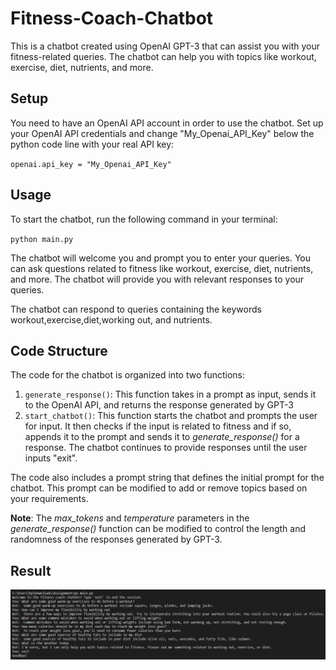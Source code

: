 # Fitness-Coach-Chatbot
This is a chatbot created using OpenAI GPT-3 that can assist you with your fitness-related queries. The chatbot can help you with topics like workout, exercise, diet, nutrients, and more.

## Setup
You need to have an OpenAI API account in order to use the chatbot. Set up your OpenAI API credentials and change "My_Openai_API_Key" below the python code line with your real API key:

`openai.api_key = "My_Openai_API_Key"`

## Usage
To start the chatbot, run the following command in your terminal:

`python main.py`

The chatbot will welcome you and prompt you to enter your queries. You can ask questions related to fitness like workout, exercise, diet, nutrients, and more. The chatbot will provide you with relevant responses to your queries.

The chatbot can respond to queries containing the keywords workout,exercise,diet,working out, and nutrients.

## Code Structure
The code for the chatbot is organized into two functions:

1. `generate_response()`: This function takes in a prompt as input, sends it to the OpenAI API, and returns the response generated by GPT-3
2. `start_chatbot()`: This function starts the chatbot and prompts the user for input. It then checks if the input is related to fitness and if so, appends it to the prompt and sends it to *generate_response()* for a response. The chatbot continues to provide responses until the user inputs "exit".

The code also includes a prompt string that defines the initial prompt for the chatbot. This prompt can be modified to add or remove topics based on your requirements.

**Note**: The *max_tokens* and *temperature* parameters in the *generate_response()* function can be modified to control the length and randomness of the responses generated by GPT-3.


## Result
![Result image](https://github.com/mani2002/Fitness-Coach-Chatbot/blob/main/Result.png)
